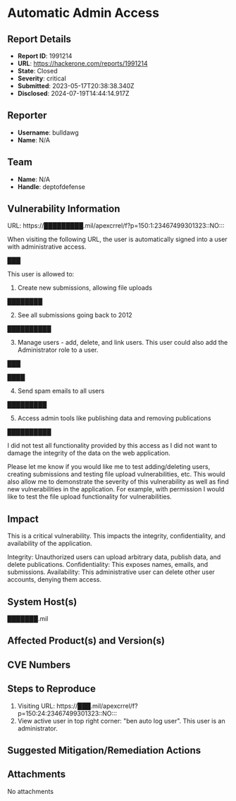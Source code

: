 # Automatic Admin Access

## Report Details
- **Report ID**: 1991214
- **URL**: https://hackerone.com/reports/1991214
- **State**: Closed
- **Severity**: critical
- **Submitted**: 2023-05-17T20:38:38.340Z
- **Disclosed**: 2024-07-19T14:44:14.917Z

## Reporter
- **Username**: bulldawg
- **Name**: N/A

## Team
- **Name**: N/A
- **Handle**: deptofdefense

## Vulnerability Information
URL: https://█████████.mil/apexcrrel/f?p=150:1:23467499301323::NO:::

When visiting the following URL, the user is automatically signed into a user with administrative access. 

███

This user is allowed to:
1. Create new submissions, allowing file uploads

████████

2. See all submissions going back to 2012

██████████

3. Manage users - add, delete, and link users. This user could also add the Administrator role to a user. 

███

████

4. Send spam emails to all users

█████████

5. Access admin tools like publishing data and removing publications

██████████

I did not test all functionality provided by this access as I did not want to damage the integrity of the data on the web application.

Please let me know if you would like me to test adding/deleting users, creating submissions and testing file upload vulnerabilities, etc. This would also allow me to demonstrate the severity of this vulnerability as well as find new vulnerabilities in the application. For example, with permission I would like to test the file upload functionality for vulnerabilities.

## Impact

This is a critical vulnerability. This impacts the integrity, confidentiality, and availability of the application. 

Integrity: Unauthorized users can upload arbitrary data, publish data, and delete publications.
Confidentiality: This exposes names, emails, and submissions.
Availability: This administrative user can delete other user accounts, denying them access.

## System Host(s)
███████.mil

## Affected Product(s) and Version(s)


## CVE Numbers


## Steps to Reproduce
1. Visiting URL: https://███.mil/apexcrrel/f?p=150:24:23467499301323::NO:::
2. View active user in top right corner: "ben auto log user". This user is an administrator.

## Suggested Mitigation/Remediation Actions




## Attachments
No attachments

